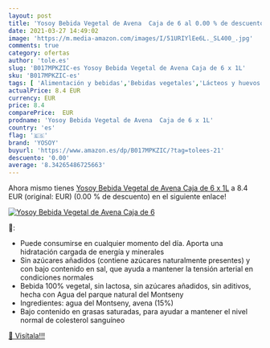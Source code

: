 ```yaml
---
layout: post
title: 'Yosoy Bebida Vegetal de Avena  Caja de 6 al 0.00 % de descuento'
date: 2021-03-27 14:49:02
image: 'https://m.media-amazon.com/images/I/51URIYlEe6L._SL400_.jpg'
comments: true
category: ofertas
author: 'tole.es'
slug: 'B017MPKZIC-es Yosoy Bebida Vegetal de Avena Caja de 6 x 1L'
sku: 'B017MPKZIC-es'
tags: [ 'Alimentación y bebidas','Bebidas vegetales','Lácteos y huevos','yosoy', ]
actualPrice: 8.4 EUR
currency: EUR
price: 8.4
comparePrice:  EUR
prodname: 'Yosoy Bebida Vegetal de Avena  Caja de 6 x 1L'
country: 'es'
flag: '🇪🇸'
brand: 'YOSOY'
buyurl: 'https://www.amazon.es/dp/B017MPKZIC/?tag=tolees-21'
descuento: '0.00'
average: '8.34265486725663'
---
```


Ahora mismo tienes [Yosoy Bebida Vegetal de Avena  Caja de 6 x 1L](https://www.amazon.es/dp/B017MPKZIC/?tag=tolees-21) a 8.4 EUR (original:  EUR) (0.00 %  de descuento) en el siguiente enlace!

[![Yosoy Bebida Vegetal de Avena  Caja de 6](https://m.media-amazon.com/images/I/51URIYlEe6L._SL400_.jpg)](https://www.amazon.es/dp/B017MPKZIC/?tag=tolees-21)

🔎:

- Puede consumirse en cualquier momento del día. Aporta una hidratación cargada de energía y minerales
- Sin azúcares añadidos (contiene azúcares naturalmente presentes) y con bajo contenido en sal, que ayuda a mantener la tensión arterial en condiciones normales
- Bebida 100% vegetal, sin lactosa, sin azúcares añadidos, sin aditivos, hecha con Agua del parque natural del Montseny
- Ingredientes: agua del Montseny, avena (15%)
- Bajo contenido en grasas saturadas, para ayudar a mantener el nivel normal de colesterol sanguíneo

[🛒 Visítala!!!](https://www.amazon.es/dp/B017MPKZIC/?tag=tolees-21)
